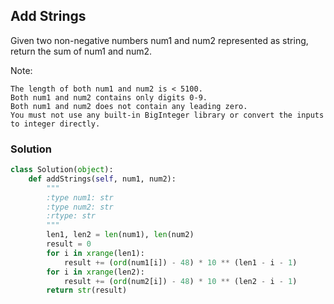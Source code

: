## Add Strings

Given two non-negative numbers num1 and num2 represented as string, return the sum of num1 and num2.

Note:
```
The length of both num1 and num2 is < 5100.
Both num1 and num2 contains only digits 0-9.
Both num1 and num2 does not contain any leading zero.
You must not use any built-in BigInteger library or convert the inputs to integer directly.
```

### Solution

```python
class Solution(object):
    def addStrings(self, num1, num2):
        """
        :type num1: str
        :type num2: str
        :rtype: str
        """
        len1, len2 = len(num1), len(num2)
        result = 0
        for i in xrange(len1):
            result += (ord(num1[i]) - 48) * 10 ** (len1 - i - 1)
        for i in xrange(len2):
            result += (ord(num2[i]) - 48) * 10 ** (len2 - i - 1)
        return str(result)        
```
